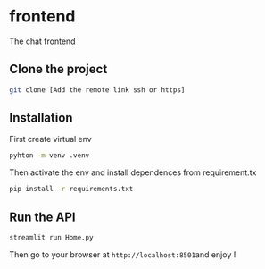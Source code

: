# frontend
The chat frontend

## Clone the project
```bash
git clone [Add the remote link ssh or https]
```

## Installation
First create virtual env 
```bash
pyhton -m venv .venv
```

Then activate the env and install dependences from requirement.tx
```bash
pip install -r requirements.txt
```

## Run the API
```bash
streamlit run Home.py
```
Then go to your browser at `http://localhost:8501`and enjoy !